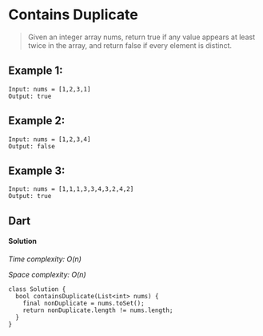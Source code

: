 # Contains Duplicate
>Given an integer array nums, return true if any value appears at least twice in the array, and return false if every element is distinct.

## Example 1:
```
Input: nums = [1,2,3,1]
Output: true
```
## Example 2:
```
Input: nums = [1,2,3,4]
Output: false
```
## Example 3:
```
Input: nums = [1,1,1,3,3,4,3,2,4,2]
Output: true
```

## Dart
#### Solution

*Time complexity: O(n)*

*Space complexity: O(n)*
```
class Solution {
  bool containsDuplicate(List<int> nums) {
    final nonDuplicate = nums.toSet();
    return nonDuplicate.length != nums.length;
  }
}
```
